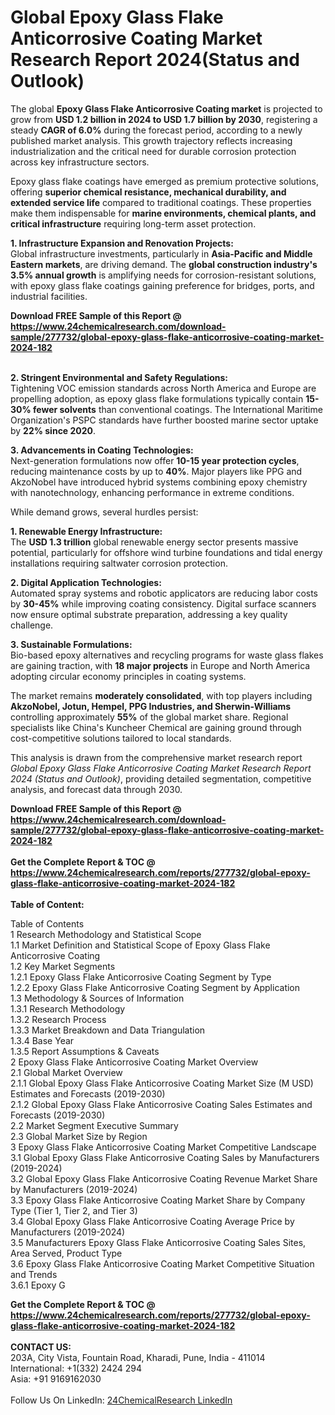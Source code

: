 <h1>Global Epoxy Glass Flake Anticorrosive Coating Market Research Report 2024(Status and Outlook)</h1><p>The global <strong>Epoxy Glass Flake Anticorrosive Coating market</strong> is projected to grow from <strong>USD 1.2 billion in 2024 to USD 1.7 billion by 2030</strong>, registering a steady <strong>CAGR of 6.0%</strong> during the forecast period, according to a newly published market analysis. This growth trajectory reflects increasing industrialization and the critical need for durable corrosion protection across key infrastructure sectors.</p><p>Epoxy glass flake coatings have emerged as premium protective solutions, offering <strong>superior chemical resistance, mechanical durability, and extended service life</strong> compared to traditional coatings. These properties make them indispensable for <strong>marine environments, chemical plants, and critical infrastructure</strong> requiring long-term asset protection.</p><p><strong>1. Infrastructure Expansion and Renovation Projects:</strong><br>
Global infrastructure investments, particularly in <strong>Asia-Pacific and Middle Eastern markets</strong>, are driving demand. The <strong>global construction industry's 3.5% annual growth</strong> is amplifying needs for corrosion-resistant solutions, with epoxy glass flake coatings gaining preference for bridges, ports, and industrial facilities.</p><div><b>Download FREE Sample of this Report @ 
            <a href="https://www.24chemicalresearch.com/download-sample/277732/global-epoxy-glass-flake-anticorrosive-coating-market-2024-182">
            https://www.24chemicalresearch.com/download-sample/277732/global-epoxy-glass-flake-anticorrosive-coating-market-2024-182</a></b></div><br><p><strong>2. Stringent Environmental and Safety Regulations:</strong><br>
Tightening VOC emission standards across North America and Europe are propelling adoption, as epoxy glass flake formulations typically contain <strong>15-30% fewer solvents</strong> than conventional coatings. The International Maritime Organization's PSPC standards have further boosted marine sector uptake by <strong>22% since 2020</strong>.</p><p><strong>3. Advancements in Coating Technologies:</strong><br>
Next-generation formulations now offer <strong>10-15 year protection cycles</strong>, reducing maintenance costs by up to <strong>40%</strong>. Major players like PPG and AkzoNobel have introduced hybrid systems combining epoxy chemistry with nanotechnology, enhancing performance in extreme conditions.</p><p>While demand grows, several hurdles persist:</p><p><strong>1. Renewable Energy Infrastructure:</strong><br>
The <strong>USD 1.3 trillion</strong> global renewable energy sector presents massive potential, particularly for offshore wind turbine foundations and tidal energy installations requiring saltwater corrosion protection.</p><p><strong>2. Digital Application Technologies:</strong><br>
Automated spray systems and robotic applicators are reducing labor costs by <strong>30-45%</strong> while improving coating consistency. Digital surface scanners now ensure optimal substrate preparation, addressing a key quality challenge.</p><p><strong>3. Sustainable Formulations:</strong><br>
Bio-based epoxy alternatives and recycling programs for waste glass flakes are gaining traction, with <strong>18 major projects</strong> in Europe and North America adopting circular economy principles in coating systems.</p><p>The market remains <strong>moderately consolidated</strong>, with top players including <strong>AkzoNobel, Jotun, Hempel, PPG Industries, and Sherwin-Williams</strong> controlling approximately <strong>55%</strong> of the global market share. Regional specialists like China's Kuncheer Chemical are gaining ground through cost-competitive solutions tailored to local standards.</p><p>This analysis is drawn from the comprehensive market research report <em>Global Epoxy Glass Flake Anticorrosive Coating Market Research Report 2024 (Status and Outlook)</em>, providing detailed segmentation, competitive analysis, and forecast data through 2030.</p><div><b>Download FREE Sample of this Report @ 
            <a href="https://www.24chemicalresearch.com/download-sample/277732/global-epoxy-glass-flake-anticorrosive-coating-market-2024-182">
            https://www.24chemicalresearch.com/download-sample/277732/global-epoxy-glass-flake-anticorrosive-coating-market-2024-182</a></b></div><br><div><b>Get the Complete Report & TOC @ 
            <a href="https://www.24chemicalresearch.com/reports/277732/global-epoxy-glass-flake-anticorrosive-coating-market-2024-182">
            https://www.24chemicalresearch.com/reports/277732/global-epoxy-glass-flake-anticorrosive-coating-market-2024-182</a></b></div><br>
            <b>Table of Content:</b><p>Table of Contents<br />
1 Research Methodology and Statistical Scope<br />
1.1 Market Definition and Statistical Scope of Epoxy Glass Flake Anticorrosive Coating<br />
1.2 Key Market Segments<br />
1.2.1 Epoxy Glass Flake Anticorrosive Coating Segment by Type<br />
1.2.2 Epoxy Glass Flake Anticorrosive Coating Segment by Application<br />
1.3 Methodology & Sources of Information<br />
1.3.1 Research Methodology<br />
1.3.2 Research Process<br />
1.3.3 Market Breakdown and Data Triangulation<br />
1.3.4 Base Year<br />
1.3.5 Report Assumptions & Caveats<br />
2 Epoxy Glass Flake Anticorrosive Coating Market Overview<br />
2.1 Global Market Overview<br />
2.1.1 Global Epoxy Glass Flake Anticorrosive Coating Market Size (M USD) Estimates and Forecasts (2019-2030)<br />
2.1.2 Global Epoxy Glass Flake Anticorrosive Coating Sales Estimates and Forecasts (2019-2030)<br />
2.2 Market Segment Executive Summary<br />
2.3 Global Market Size by Region<br />
3 Epoxy Glass Flake Anticorrosive Coating Market Competitive Landscape<br />
3.1 Global Epoxy Glass Flake Anticorrosive Coating Sales by Manufacturers (2019-2024)<br />
3.2 Global Epoxy Glass Flake Anticorrosive Coating Revenue Market Share by Manufacturers (2019-2024)<br />
3.3 Epoxy Glass Flake Anticorrosive Coating Market Share by Company Type (Tier 1, Tier 2, and Tier 3)<br />
3.4 Global Epoxy Glass Flake Anticorrosive Coating Average Price by Manufacturers (2019-2024)<br />
3.5 Manufacturers Epoxy Glass Flake Anticorrosive Coating Sales Sites, Area Served, Product Type<br />
3.6 Epoxy Glass Flake Anticorrosive Coating Market Competitive Situation and Trends<br />
3.6.1 Epoxy G</p><div><b>Get the Complete Report & TOC @ 
            <a href="https://www.24chemicalresearch.com/reports/277732/global-epoxy-glass-flake-anticorrosive-coating-market-2024-182">
            https://www.24chemicalresearch.com/reports/277732/global-epoxy-glass-flake-anticorrosive-coating-market-2024-182</a></b></div><br><b>CONTACT US:</b><br>
            203A, City Vista, Fountain Road, Kharadi, Pune, India - 411014<br>
            International: +1(332) 2424 294<br>
            Asia: +91 9169162030 <br><br>
            Follow Us On LinkedIn: <a href="https://www.linkedin.com/company/24chemicalresearch/">24ChemicalResearch LinkedIn</a>
